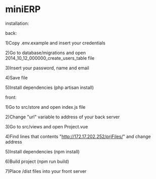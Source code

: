 # miniERP
installation:

back:

1)Copy .env.example and insert your credentials

2)Go to database/migrations and open 2014_10_12_000000_create_users_table file

3)Insert your password, name and email

4)Save file

5)Install dependencies (php artisan install)

front:

1)Go to src/store and open index.js file

2)Change "url" variable to address of your back server

3)Go to src/views and open Project.vue

4)Find lines that contents "http://172.17.202.252/prjFiles/" and change address

5)Install dependencies (npm install)

6)Build project (npm run build)

7)Place /dist files into your front server
